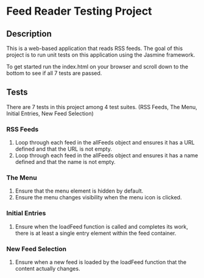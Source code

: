 # Feed Reader Testing Project

## Description

This is a web-based application that reads RSS feeds. The goal of this project is to run unit
tests on this application using the Jasmine framework.

To get started run the index.html on your browser and scroll down to the bottom to see if all 7 tests are passed.

## Tests
There are 7 tests in this project among 4 test suites. (RSS Feeds, The Menu, Initial Entries, New Feed Selection)

### RSS Feeds
 1. Loop through each feed in the allFeeds object and ensures it has a URL defined and that the URL is not empty.
 2. Loop through each feed in the allFeeds object and ensures it has a name defined and that the name is not empty.

### The Menu
 1. Ensure that the menu element is hidden by default.
 2. Ensure the menu changes visibility when the menu icon is clicked.

 ### Initial Entries
 1. Ensure when the loadFeed function is called and completes its work, there is at least a single entry element within the feed container.

 ### New Feed Selection
 1. Ensure when a new feed is loaded by the loadFeed function that the content actually changes.